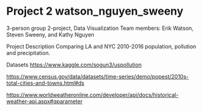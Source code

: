 # Project 2 watson_nguyen_sweeny
3-person group 2-project, Data Visualization
Team members: Erik Watson, Steven Sweeny, and Kathy Nguyen


Project Description
Comparing LA and NYC 2010-2016 population, pollution and precipitation.  


Datasets
https://www.kaggle.com/sogun3/uspollution

https://www.census.gov/data/datasets/time-series/demo/popest/2010s-total-cities-and-towns.html#ds

https://www.worldweatheronline.com/developer/api/docs/historical-weather-api.aspx#qparameter
